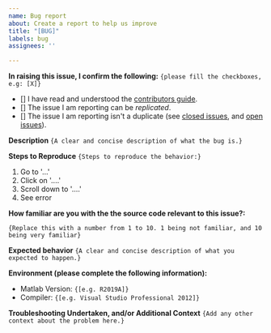 ```yaml
---
name: Bug report
about: Create a report to help us improve
title: "[BUG]"
labels: bug
assignees: ''

---
```


**In raising this issue, I confirm the following:** `{please fill the checkboxes, e.g: [X]}`

- [] I have read and understood the [contributors guide](https://github.com/pvogt09/KSOPT_mex/blob/master/CONTRIBUTING.md).
- [] The issue I am reporting can be *replicated*.
- [] The issue I am reporting isn't a duplicate (see [closed issues](https://github.com/pvogt09/KSOPT_mex/issues?utf8=%E2%9C%93&q=is%3Aissue%20is%3Aclosed%20), and [open issues](https://github.com/pvogt09/KSOPT_mex/issues)).

**Description**
`{A clear and concise description of what the bug is.}`

**Steps to Reproduce**
`{Steps to reproduce the behavior:}`
1. Go to '...'
2. Click on '....'
3. Scroll down to '....'
4. See error

**How familiar are you with the the source code relevant to this issue?:**

`{Replace this with a number from 1 to 10. 1 being not familiar, and 10 being very familiar}`

**Expected behavior**
`{A clear and concise description of what you expected to happen.}`

**Environment (please complete the following information):**
 - Matlab Version: `{[e.g. R2019A]}`
 - Compiler:  `{[e.g. Visual Studio Professional 2012]}`

**Troubleshooting Undertaken, and/or Additional Context**
`{Add any other context about the problem here.}`
